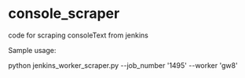 # console_scraper
code for scraping consoleText from jenkins

Sample usage:

python jenkins_worker_scraper.py --job_number '1495' --worker 'gw8'
